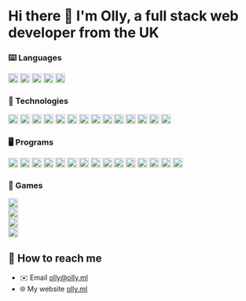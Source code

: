 # Hi there 👋 I'm Olly, a full stack web developer from the UK

### ⌨️ Languages
[<img alt="Python" src="https://cdn.olly.ml/badge/python.svg" height="20">](https://www.python.org/)
[<img alt="Javascript" src="https://cdn.olly.ml/badge/javascript.svg" height="20">](https://www.javascript.com/)
[<img alt="Node JS" src="https://cdn.olly.ml/badge/node-js.svg" height="20">](https://nodejs.dev/)
[<img alt="HTML" src="https://cdn.olly.ml/badge/html.svg" height="20">](https://developer.mozilla.org/en-US/docs/Web/HTML/)
[<img alt="CSS" src="https://cdn.olly.ml/badge/css.svg" height="20">](https://developer.mozilla.org/en-US/docs/Web/CSS/)

### 🔌 Technologies
[<img alt="Vue" src="https://cdn.olly.ml/badge/vue.svg" height="20">](https://vuejs.org/)
[<img alt="FastAPI" src="https://cdn.olly.ml/badge/fastapi.svg" height="20">](https://fastapi.tiangolo.com/)
[<img alt="Flask" src="https://cdn.olly.ml/badge/flask.svg" height="20">](https://flask.palletsprojects.com/en/2.1.x/)
[<img alt="Express" src="https://cdn.olly.ml/badge/express-js.svg" height="20">](https://expressjs.com/)
[<img alt="Tailwind CSS" src="https://cdn.olly.ml/badge/tailwind-css.svg" height="20">](https://tailwindcss.com/)
[<img alt="NPM" src="https://cdn.olly.ml/badge/npm.svg" height="20">](https://www.npmjs.com/)
[<img alt="Heroku" src="https://cdn.olly.ml/badge/heroku.svg" height="20">](https://www.heroku.com/)
[<img alt="Vite" src="https://cdn.olly.ml/badge/vite.svg" height="20">](https://vitejs.dev/)
[<img alt="Postgres" src="https://cdn.olly.ml/badge/postgres.svg" height="20">](https://www.postgresql.org/)
[<img alt="MySQL" src="https://cdn.olly.ml/badge/mysql.svg" height="20">](https://www.mysql.com/)
[<img alt="SQLite" src="https://cdn.olly.ml/badge/sqlite.svg" height="20">](https://sqlite.org/)
[<img alt="Firebase Firestore" src="https://cdn.olly.ml/badge/firestore.svg" height="20">](https://firebase.google.com/)
[<img alt="Firebase Realtime Database" src="https://cdn.olly.ml/badge/realtime-database.svg" height="20">](https://firebase.google.com/)
[<img alt="Vercel" src="https://cdn.olly.ml/badge/vercel.svg" height="20">](https://vercel.com/)

### 🖥 Programs
[<img alt="VS Code" src="https://cdn.olly.ml/badge/vs-code.svg" height="20">](https://code.visualstudio.com/)
[<img alt="PyCharm" src="https://cdn.olly.ml/badge/pycharm.svg" height="20">](https://www.jetbrains.com/pycharm/)
[<img alt="WebStorm" src="https://cdn.olly.ml/badge/webstorm.svg" height="20">](https://www.jetbrains.com/webstorm/)
[<img alt="IntelliJ" src="https://cdn.olly.ml/badge/intellij.svg" height="20">](https://www.jetbrains.com/idea/)
[<img alt="PhpStorm" src="https://cdn.olly.ml/badge/phpstorm.svg" height="20">](https://www.jetbrains.com/phpstorm/)
[<img alt="DataGrip" src="https://cdn.olly.ml/badge/datagrip.svg" height="20">](https://www.jetbrains.com/datagrip/)
[<img alt="Postman" src="https://cdn.olly.ml/badge/postman.svg" height="20">](https://www.postman.com/)
[<img alt="iTerm" src="https://cdn.olly.ml/badge/iterm.svg" height="20">](https://iterm2.com/)
[<img alt="GitKraken" src="https://cdn.olly.ml/badge/gitkraken.svg" height="20">](https://www.gitkraken.com/)
[<img alt="Bootstrap Studio" src="https://cdn.olly.ml/badge/bootstrap-studio.svg" height="20">](https://bootstrapstudio.io/)
[<img alt="Davinci Resolve" src="https://cdn.olly.ml/badge/davinci-resolve.svg" height="20">](https://www.blackmagicdesign.com/products/davinciresolve/)
[<img alt="Affinity Designer" src="https://cdn.olly.ml/badge/affinity-designer.svg" height="20">](https://affinity.serif.com/)
[<img alt="Aseprite" src="https://cdn.olly.ml/badge/aseprite.svg" height="20">](https://www.aseprite.org/)
[<img alt="Fusion 360" src="https://cdn.olly.ml/badge/fusion-360.svg" height="20">](https://www.autodesk.com/products/fusion-360/)
[<img alt="FileZilla" src="https://cdn.olly.ml/badge/filezilla.svg" height="20">](https://filezilla-project.org/)

### 👾 Games
[<img alt="Minecraft" src="https://cdn.olly.ml/badge/minecraft.svg" height="20">](https://minecraft.net/)<br>
[<img alt="Minecraft" src="https://cdn.olly.ml/badge/minecraft-2.svg" height="20">](https://minecraft.net/)<br>
[<img alt="Minecraft" src="https://cdn.olly.ml/badge/minecraft-3.svg" height="20">](https://minecraft.net/)<br>
[<img alt="Minecraft" src="https://cdn.olly.ml/badge/minecraft-4.svg" height="20">](https://minecraft.net/)


## 💬 How to reach me
- ✉️ Email [olly@olly.ml](mailto:olly@olly.ml)
- 🌐 My website [olly.ml](https://olly.ml/)
